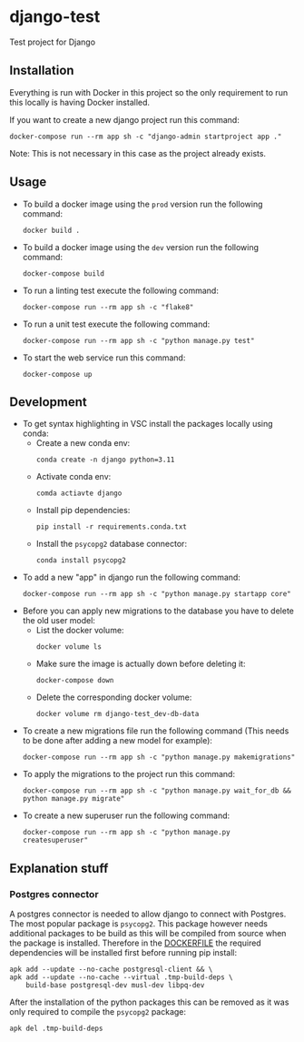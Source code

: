 # django-test

Test project for Django

## Installation

Everything is run with Docker in this project so the only requirement to run this locally is having Docker installed.

If you want to create a new django project run this command:

```shell
docker-compose run --rm app sh -c "django-admin startproject app ."
```

Note: This is not necessary in this case as the project already exists.

## Usage

- To build a docker image using the `prod` version run the following command:

  ```shell
  docker build .
  ```

- To build a docker image using the `dev` version run the following command:

  ```shell
  docker-compose build
  ```

- To run a linting test execute the following command:

  ```shell
  docker-compose run --rm app sh -c "flake8"
  ```

- To run a unit test execute the following command:

  ```shell
  docker-compose run --rm app sh -c "python manage.py test"
  ```

- To start the web service run this command:
  ```shell
  docker-compose up
  ```

## Development

- To get syntax highlighting in VSC install the packages locally using conda:
  - Create a new conda env:
    ```
    conda create -n django python=3.11
    ```
  - Activate conda env:
    ```
    comda actiavte django
    ```
  - Install pip dependencies:
    ```
    pip install -r requirements.conda.txt
    ```
  - Install the `psycopg2` database connector:
    ```
    conda install psycopg2
    ```
- To add a new "app" in django run the following command:
  ```
  docker-compose run --rm app sh -c "python manage.py startapp core"
  ```
- Before you can apply new migrations to the database you have to delete the old user model:
  - List the docker volume:
    ```
    docker volume ls
    ```
  - Make sure the image is actually down before deleting it:
    ```
    docker-compose down
    ```
  - Delete the corresponding docker volume:
    ```
    docker volume rm django-test_dev-db-data
    ```
- To create a new migrations file run the following command (This needs to be done after adding a new model for example):
  ```
  docker-compose run --rm app sh -c "python manage.py makemigrations"
  ```
- To apply the migrations to the project run this command:
  ```
  docker-compose run --rm app sh -c "python manage.py wait_for_db && python manage.py migrate"
  ```
- To create a new superuser run the following command:
  ```
  docker-compose run --rm app sh -c "python manage.py createsuperuser"
  ```

## Explanation stuff

### Postgres connector

A postgres connector is needed to allow django to connect with Postgres. The most popular package is `psycopg2`. This package however needs additional packages to be build as this will be compiled from source when the package is installed. Therefore in the [DOCKERFILE](./Dockerfile) the required dependencies will be installed first before running pip install:

```
apk add --update --no-cache postgresql-client && \
apk add --update --no-cache --virtual .tmp-build-deps \
    build-base postgresql-dev musl-dev libpq-dev
```

After the installation of the python packages this can be removed as it was only required to compile the `psycopg2` package:

```
apk del .tmp-build-deps
```
